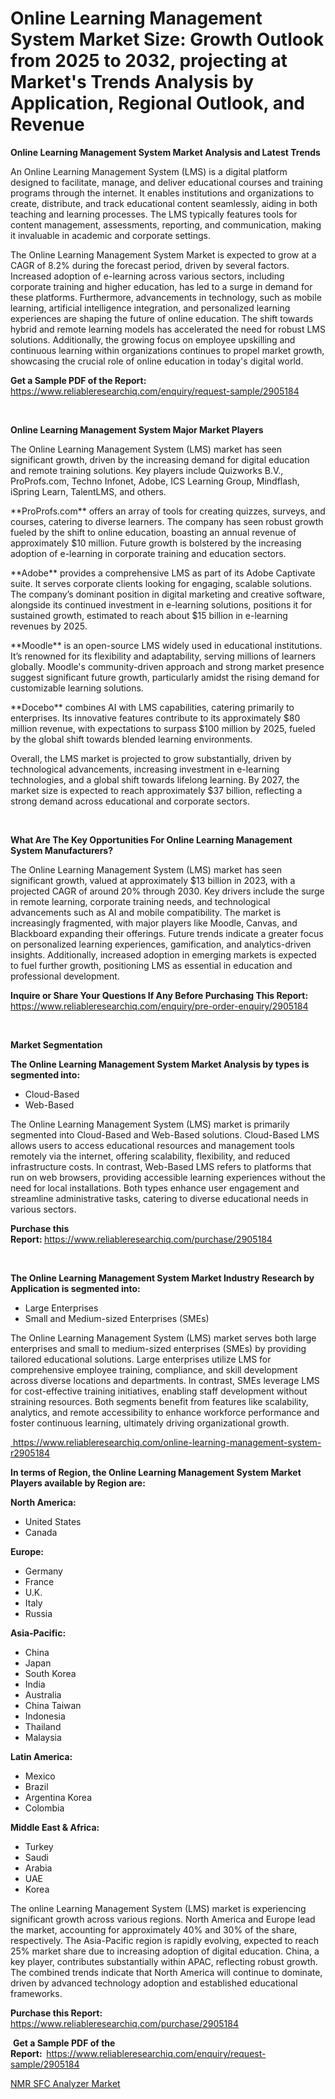<p><h1>Online Learning Management System Market Size: Growth Outlook from 2025 to 2032, projecting at Market's Trends Analysis by Application, Regional Outlook, and Revenue</h1></p><p><strong>Online Learning Management System Market Analysis and Latest Trends</strong></p>
<p><p>An Online Learning Management System (LMS) is a digital platform designed to facilitate, manage, and deliver educational courses and training programs through the internet. It enables institutions and organizations to create, distribute, and track educational content seamlessly, aiding in both teaching and learning processes. The LMS typically features tools for content management, assessments, reporting, and communication, making it invaluable in academic and corporate settings.</p><p>The Online Learning Management System Market is expected to grow at a CAGR of 8.2% during the forecast period, driven by several factors. Increased adoption of e-learning across various sectors, including corporate training and higher education, has led to a surge in demand for these platforms. Furthermore, advancements in technology, such as mobile learning, artificial intelligence integration, and personalized learning experiences are shaping the future of online education. The shift towards hybrid and remote learning models has accelerated the need for robust LMS solutions. Additionally, the growing focus on employee upskilling and continuous learning within organizations continues to propel market growth, showcasing the crucial role of online education in today's digital world.</p></p>
<p><strong>Get a Sample PDF of the Report:&nbsp;</strong> <a href="https://www.reliableresearchiq.com/enquiry/request-sample/2905184?utm_campaign=2299&utm_medium=2&utm_source=Github&utm_content=ia&utm_term=12032025&utm_id=online-learning-management-system">https://www.reliableresearchiq.com/enquiry/request-sample/2905184</a></p>
<p>&nbsp;</p>
<p><strong>Online Learning Management System Major Market Players</strong></p>
<p><p>The Online Learning Management System (LMS) market has seen significant growth, driven by the increasing demand for digital education and remote training solutions. Key players include Quizworks B.V., ProProfs.com, Techno Infonet, Adobe, ICS Learning Group, Mindflash, iSpring Learn, TalentLMS, and others. </p><p>**ProProfs.com** offers an array of tools for creating quizzes, surveys, and courses, catering to diverse learners. The company has seen robust growth fueled by the shift to online education, boasting an annual revenue of approximately $10 million. Future growth is bolstered by the increasing adoption of e-learning in corporate training and education sectors.</p><p>**Adobe** provides a comprehensive LMS as part of its Adobe Captivate suite. It serves corporate clients looking for engaging, scalable solutions. The company’s dominant position in digital marketing and creative software, alongside its continued investment in e-learning solutions, positions it for sustained growth, estimated to reach about $15 billion in e-learning revenues by 2025.</p><p>**Moodle** is an open-source LMS widely used in educational institutions. It’s renowned for its flexibility and adaptability, serving millions of learners globally. Moodle's community-driven approach and strong market presence suggest significant future growth, particularly amidst the rising demand for customizable learning solutions.</p><p>**Docebo** combines AI with LMS capabilities, catering primarily to enterprises. Its innovative features contribute to its approximately $80 million revenue, with expectations to surpass $100 million by 2025, fueled by the global shift towards blended learning environments.</p><p>Overall, the LMS market is projected to grow substantially, driven by technological advancements, increasing investment in e-learning technologies, and a global shift towards lifelong learning. By 2027, the market size is expected to reach approximately $37 billion, reflecting a strong demand across educational and corporate sectors.</p></p>
<p>&nbsp;</p>
<p><strong>What Are The Key Opportunities For Online Learning Management System Manufacturers?</strong></p>
<p><p>The Online Learning Management System (LMS) market has seen significant growth, valued at approximately $13 billion in 2023, with a projected CAGR of around 20% through 2030. Key drivers include the surge in remote learning, corporate training needs, and technological advancements such as AI and mobile compatibility. The market is increasingly fragmented, with major players like Moodle, Canvas, and Blackboard expanding their offerings. Future trends indicate a greater focus on personalized learning experiences, gamification, and analytics-driven insights. Additionally, increased adoption in emerging markets is expected to fuel further growth, positioning LMS as essential in education and professional development.</p></p>
<p><strong>Inquire or Share Your Questions If Any Before Purchasing This Report:</strong> <a href="https://www.reliableresearchiq.com/enquiry/pre-order-enquiry/2905184?utm_campaign=2299&utm_medium=2&utm_source=Github&utm_content=ia&utm_term=12032025&utm_id=online-learning-management-system">https://www.reliableresearchiq.com/enquiry/pre-order-enquiry/2905184</a></p>
<p>&nbsp;</p>
<p><strong>Market Segmentation</strong></p>
<p><strong>The Online Learning Management System Market Analysis by types is segmented into:</strong></p>
<p><ul><li>Cloud-Based</li><li>Web-Based</li></ul></p>
<p><p>The Online Learning Management System (LMS) market is primarily segmented into Cloud-Based and Web-Based solutions. Cloud-Based LMS allows users to access educational resources and management tools remotely via the internet, offering scalability, flexibility, and reduced infrastructure costs. In contrast, Web-Based LMS refers to platforms that run on web browsers, providing accessible learning experiences without the need for local installations. Both types enhance user engagement and streamline administrative tasks, catering to diverse educational needs in various sectors.</p></p>
<p><strong>Purchase this Report:&nbsp;</strong><a href="https://www.reliableresearchiq.com/purchase/2905184?utm_campaign=2299&utm_medium=2&utm_source=Github&utm_content=ia&utm_term=12032025&utm_id=online-learning-management-system">https://www.reliableresearchiq.com/purchase/2905184</a></p>
<p>&nbsp;</p>
<p><strong>The Online Learning Management System Market Industry Research by Application is segmented into:</strong></p>
<p><ul><li>Large Enterprises</li><li>Small and Medium-sized Enterprises (SMEs)</li></ul></p>
<p><p>The Online Learning Management System (LMS) market serves both large enterprises and small to medium-sized enterprises (SMEs) by providing tailored educational solutions. Large enterprises utilize LMS for comprehensive employee training, compliance, and skill development across diverse locations and departments. In contrast, SMEs leverage LMS for cost-effective training initiatives, enabling staff development without straining resources. Both segments benefit from features like scalability, analytics, and remote accessibility to enhance workforce performance and foster continuous learning, ultimately driving organizational growth.</p></p>
<p><a href="https://www.reliableresearchiq.com/online-learning-management-system-r2905184?utm_campaign=2299&utm_medium=2&utm_source=Github&utm_content=ia&utm_term=12032025&utm_id=online-learning-management-system">&nbsp;https://www.reliableresearchiq.com/online-learning-management-system-r2905184</a></p>
<p><strong>In terms of Region, the Online Learning Management System Market Players available by Region are:</strong></p>
<p>
    <p> <strong> North America: </strong>
        <ul>
            <li>United States</li>
            <li>Canada</li>
        </ul>
        </p> 
    <p> <strong> Europe: </strong>
        <ul>
            <li>Germany</li>
            <li>France</li>
            <li>U.K.</li>
            <li>Italy</li>
            <li>Russia</li>
        </ul>
        </p> 
    <p> <strong> Asia-Pacific: </strong>
        <ul>
            <li>China</li>
            <li>Japan</li>
            <li>South Korea</li>
            <li>India</li>
            <li>Australia</li>
            <li>China Taiwan</li>
            <li>Indonesia</li>
            <li>Thailand</li>
            <li>Malaysia</li>
        </ul>
        </p> 
    <p> <strong> Latin America: </strong>
        <ul>
            <li>Mexico</li>
            <li>Brazil</li>
            <li>Argentina Korea</li>
            <li>Colombia</li>
        </ul>
        </p> 
    <p> <strong> Middle East & Africa: </strong>
        <ul>
            <li>Turkey</li>
            <li>Saudi</li>
            <li>Arabia</li>
            <li>UAE</li>
            <li>Korea</li>
        </ul>
    </p>
    </p>
<p><p>The online Learning Management System (LMS) market is experiencing significant growth across various regions. North America and Europe lead the market, accounting for approximately 40% and 30% of the share, respectively. The Asia-Pacific region is rapidly evolving, expected to reach 25% market share due to increasing adoption of digital education. China, a key player, contributes substantially within APAC, reflecting robust growth. The combined trends indicate that North America will continue to dominate, driven by advanced technology adoption and established educational frameworks.</p></p>
<p><strong>Purchase this Report: </strong><a href="https://www.reliableresearchiq.com/purchase/2905184?utm_campaign=2299&utm_medium=2&utm_source=Github&utm_content=ia&utm_term=12032025&utm_id=online-learning-management-system">https://www.reliableresearchiq.com/purchase/2905184</a></p>
<p>&nbsp;<strong>Get a Sample PDF of the Report:&nbsp;&nbsp;</strong><a href="https://www.reliableresearchiq.com/enquiry/request-sample/2905184?utm_campaign=2299&utm_medium=2&utm_source=Github&utm_content=ia&utm_term=12032025&utm_id=online-learning-management-system">https://www.reliableresearchiq.com/enquiry/request-sample/2905184</a></p>
<p><strong></strong></p>
<p><p><a href="https://github.com/brabolyrah3h/Market-Research-Report-List-1/blob/main/nmr-sfc-analyzer-market.md?utm_campaign=2299&utm_medium=2&utm_source=Github&utm_content=ia&utm_term=12032025&utm_id=online-learning-management-system">NMR SFC Analyzer Market</a></p></p>